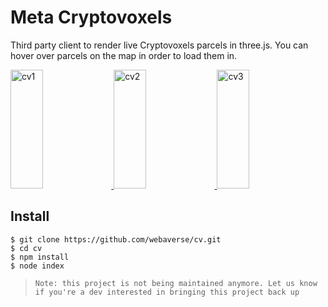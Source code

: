 # Meta Cryptovoxels

Third party client to render live Cryptovoxels parcels in three.js. You can hover over parcels on the map in order to load them in.

<a href="https://i.imgur.com/GsXbdP5.gif">
  <img alt="cv1" target="_blank" src="https://i.imgur.com/GsXbdP5.gif" height="190" width="32%">
</a>
<a href="https://i.imgur.com/rDNEATf.gif">
  <img alt="cv2" target="_blank" src="https://i.imgur.com/rDNEATf.gif" height="190" width="32%">
</a>
<a href="https://i.imgur.com/nI7whWQ.gif">
  <img alt="cv3" target="_blank" src="https://i.imgur.com/nI7whWQ.gif" height="190" width="32%">
</a>

## Install

```
$ git clone https://github.com/webaverse/cv.git
$ cd cv
$ npm install
$ node index
```

> `Note: this project is not being maintained anymore. Let us know if you're a dev interested in bringing this project back up` 
